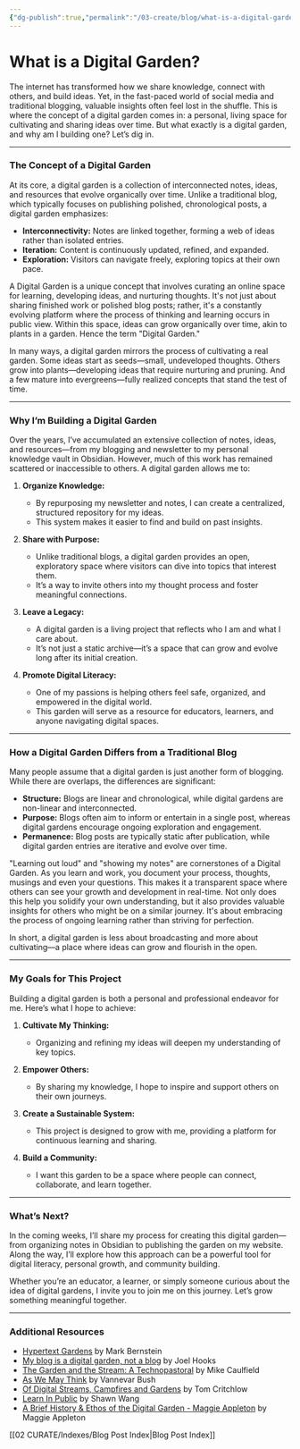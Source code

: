 ```yaml
---
{"dg-publish":true,"permalink":"/03-create/blog/what-is-a-digital-garden/","title":"What is a Digital Garden","tags":["digital-garden","blogging"]}
---
```


# What is a Digital Garden?

The internet has transformed how we share knowledge, connect with others, and build ideas. Yet, in the fast-paced world of social media and traditional blogging, valuable insights often feel lost in the shuffle. This is where the concept of a digital garden comes in: a personal, living space for cultivating and sharing ideas over time. But what exactly is a digital garden, and why am I building one? Let’s dig in.

---

### The Concept of a Digital Garden

At its core, a digital garden is a collection of interconnected notes, ideas, and resources that evolve organically over time. Unlike a traditional blog, which typically focuses on publishing polished, chronological posts, a digital garden emphasizes:

- **Interconnectivity:** Notes are linked together, forming a web of ideas rather than isolated entries.
- **Iteration:** Content is continuously updated, refined, and expanded.
- **Exploration:** Visitors can navigate freely, exploring topics at their own pace.

A Digital Garden is a unique concept that involves curating an online space for learning, developing ideas, and nurturing thoughts. It's not just about sharing finished work or polished blog posts; rather, it's a constantly evolving platform where the process of thinking and learning occurs in public view. Within this space, ideas can grow organically over time, akin to plants in a garden. Hence the term "Digital Garden."

In many ways, a digital garden mirrors the process of cultivating a real garden. Some ideas start as seeds—small, undeveloped thoughts. Others grow into plants—developing ideas that require nurturing and pruning. And a few mature into evergreens—fully realized concepts that stand the test of time.

---

### Why I’m Building a Digital Garden

Over the years, I’ve accumulated an extensive collection of notes, ideas, and resources—from my blogging and newsletter to my personal knowledge vault in Obsidian. However, much of this work has remained scattered or inaccessible to others. A digital garden allows me to:

1. **Organize Knowledge:**
   - By repurposing my newsletter and notes, I can create a centralized, structured repository for my ideas.
   - This system makes it easier to find and build on past insights.

2. **Share with Purpose:**
   - Unlike traditional blogs, a digital garden provides an open, exploratory space where visitors can dive into topics that interest them.
   - It’s a way to invite others into my thought process and foster meaningful connections.

3. **Leave a Legacy:**
   - A digital garden is a living project that reflects who I am and what I care about.
   - It’s not just a static archive—it’s a space that can grow and evolve long after its initial creation.

4. **Promote Digital Literacy:**
   - One of my passions is helping others feel safe, organized, and empowered in the digital world.
   - This garden will serve as a resource for educators, learners, and anyone navigating digital spaces.

---

### How a Digital Garden Differs from a Traditional Blog

Many people assume that a digital garden is just another form of blogging. While there are overlaps, the differences are significant:

- **Structure:** Blogs are linear and chronological, while digital gardens are non-linear and interconnected.
- **Purpose:** Blogs often aim to inform or entertain in a single post, whereas digital gardens encourage ongoing exploration and engagement.
- **Permanence:** Blog posts are typically static after publication, while digital garden entries are iterative and evolve over time.

"Learning out loud" and "showing my notes" are cornerstones of a Digital Garden. As you learn and work, you document your process, thoughts, musings and even your questions. This makes it a transparent space where others can see your growth and development in real-time. Not only does this help you solidify your own understanding, but it also provides valuable insights for others who might be on a similar journey. It's about embracing the process of ongoing learning rather than striving for perfection.

In short, a digital garden is less about broadcasting and more about cultivating—a place where ideas can grow and flourish in the open.

---

### My Goals for This Project

Building a digital garden is both a personal and professional endeavor for me. Here’s what I hope to achieve:

1. **Cultivate My Thinking:**
   - Organizing and refining my ideas will deepen my understanding of key topics.

2. **Empower Others:**
   - By sharing my knowledge, I hope to inspire and support others on their own journeys.

3. **Create a Sustainable System:**
   - This project is designed to grow with me, providing a platform for continuous learning and sharing.

4. **Build a Community:**
   - I want this garden to be a space where people can connect, collaborate, and learn together.

---

### What’s Next?

In the coming weeks, I’ll share my process for creating this digital garden—from organizing notes in Obsidian to publishing the garden on my website. Along the way, I’ll explore how this approach can be a powerful tool for digital literacy, personal growth, and community building.

Whether you’re an educator, a learner, or simply someone curious about the idea of digital gardens, I invite you to join me on this journey. Let’s grow something meaningful together.

---

### Additional Resources

  - [Hypertext Gardens](https://www.eastgate.com/garden/Enter.html) by Mark Bernstein
  - [My blog is a digital garden, not a blog](https://joelhooks.com/digital-garden) by Joel Hooks
  - [The Garden and the Stream: A Technopastoral](https://hapgood.us/2015-10-17/the-garden-and-the-stream-a-technopastoral/) by Mike Caulfield
  - [As We May Think](https://www.theatlantic.com/magazine/archive/1945/07/as-we-may-think/303881/) by Vannevar Bush
  - [Of Digital Streams, Campfires and Gardens](https://tomcritchlow.com/2018-10-10/of-gardens-and-wikis/) by Tom Critchlow
  - [Learn In Public](https://www.swyx.io/learn-in-public) by Shawn Wang
  - [A Brief History & Ethos of the Digital Garden - Maggie Appleton](https://maggieappleton.com/garden-history) by Maggie Appleton

[[02 CURATE/Indexes/Blog Post Index\|Blog Post Index]]